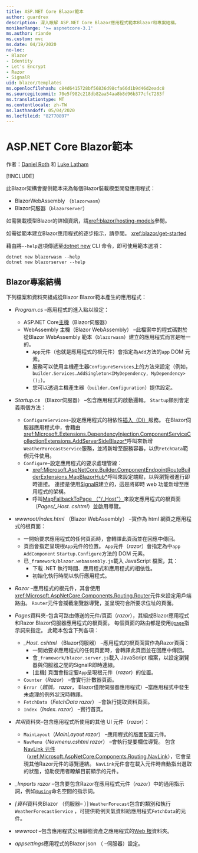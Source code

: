 ```yaml
---
title: ASP.NET Core Blazor範本
author: guardrex
description: 深入瞭解 ASP.NET Core Blazor應用程式範本Blazor和專案結構。
monikerRange: '>= aspnetcore-3.1'
ms.author: riande
ms.custom: mvc
ms.date: 04/19/2020
no-loc:
- Blazor
- Identity
- Let's Encrypt
- Razor
- SignalR
uid: blazor/templates
ms.openlocfilehash: c84d6415728bf56836d98cfa66d1b9d46d2eadc8
ms.sourcegitcommit: 70e5f982c218db82aa54aa8b8d96b377cfc7283f
ms.translationtype: MT
ms.contentlocale: zh-TW
ms.lasthandoff: 05/04/2020
ms.locfileid: "82770897"
---
```

# <a name="aspnet-core-blazor-templates"></a>ASP.NET Core Blazor範本

作者：[Daniel Roth](https://github.com/danroth27) 和 [Luke Latham](https://github.com/guardrex)

[!INCLUDE[](~/includes/blazorwasm-preview-notice.md)]

此Blazor架構會提供範本來為每個Blazor裝載模型開發應用程式：

* BlazorWebAssembly （`blazorwasm`）
* Blazor伺服器（`blazorserver`）

如需裝載模型Blazor的詳細資訊，請<xref:blazor/hosting-models>參閱。

如需從範本建立Blazor應用程式的逐步指示，請參閱。 <xref:blazor/get-started>

藉由將`--help`選項傳遞至[dotnet new](/dotnet/core/tools/dotnet-new) CLI 命令，即可使用範本選項：

```dotnetcli
dotnet new blazorwasm --help
dotnet new blazorserver --help
```

## <a name="blazor-project-structure"></a>Blazor專案結構

下列檔案和資料夾組成從Blazor Blazor範本產生的應用程式：

* *Program.cs* &ndash;應用程式的進入點以設定：

  * ASP.NET Core[主機](xref:fundamentals/host/generic-host)（Blazor伺服器）
  * WebAssembly 主機（Blazor WebAssembly） &ndash;此檔案中的程式碼對於從Blazor WebAssembly 範本（`blazorwasm`）建立的應用程式而言是唯一的。
    * `App`元件（也就是應用程式的根元件）會指定為`Add`方法的`app` DOM 元素。
    * 服務可以使用主機產生器`ConfigureServices`上的方法來設定（例如， `builder.Services.AddSingleton<IMyDependency, MyDependency>();`）。
    * 您可以透過主機產生器（`builder.Configuration`）提供設定。

* *Startup.cs* （Blazor伺服器） &ndash;包含應用程式的啟動邏輯。 `Startup`類別會定義兩個方法：

  * `ConfigureServices`&ndash;設定應用程式的相依性[插入（DI）](xref:fundamentals/dependency-injection)服務。 在Blazor伺服器應用程式中，會藉由<xref:Microsoft.Extensions.DependencyInjection.ComponentServiceCollectionExtensions.AddServerSideBlazor*>呼叫來新增`WeatherForecastService`服務，並將新增至服務容器，以供`FetchData`範例元件使用。
  * `Configure`&ndash;設定應用程式的要求處理管線：
    * <xref:Microsoft.AspNetCore.Builder.ComponentEndpointRouteBuilderExtensions.MapBlazorHub*>呼叫來設定端點，以與瀏覽器進行即時連接。 連接是使用[SignalR](xref:signalr/introduction)建立的，這是將即時 web 功能新增至應用程式的架構。
    * 呼叫[MapFallbackToPage （"/_Host"）](xref:Microsoft.AspNetCore.Builder.RazorPagesEndpointRouteBuilderExtensions.MapFallbackToPage*)來設定應用程式的根頁面（*Pages/_Host. cshtml*）並啟用導覽。

* *wwwroot/index.html* （Blazor WebAssembly） &ndash;實作為 html 網頁之應用程式的根頁面：
  * 一開始要求應用程式的任何頁面時，會轉譯此頁面並在回應中傳回。
  * 頁面會指定呈現根`App`元件的位置。 `App`元件（*razor*）會指定為中`app` `AddComponent` `Startup.Configure`方法的 DOM 元素。
  * 已`_framework/blazor.webassembly.js`載入 JavaScript 檔案，其：
    * 下載 .NET 執行時間、應用程式和應用程式的相依性。
    * 初始化執行時間以執行應用程式。

* *Razor* &ndash;應用程式的根元件，其會使用<xref:Microsoft.AspNetCore.Components.Routing.Router>元件來設定用戶端路由。 `Router`元件會攔截瀏覽器導覽，並呈現符合所要求位址的頁面。

* *Pages*資料夾&ndash;包含可路由傳送的元件/頁面（*razor*），其組成Blazor應用程式和Razor Blazor伺服器應用程式的根頁面。 每個頁面的路由都是使用[`@page`](xref:mvc/views/razor#page)指示詞來指定。 此範本包含下列各項：
  * *_Host. cshtml* （Blazor伺服器） &ndash;應用程式的根頁面實作為Razor頁面：
    * 一開始要求應用程式的任何頁面時，會轉譯此頁面並在回應中傳回。
    * 會`_framework/blazor.server.js`載入 JavaScript 檔案，以設定瀏覽器與伺服器之間的SignalR即時連線。
    * [主機] 頁面會指定要`App`呈現根元件（*razor*）的位置。
  * `Counter`（*Razor*） &ndash;會實行計數器頁面。
  * `Error`（*錯誤。 razor*， Blazor僅限伺服器應用程式）&ndash;當應用程式中發生未處理的例外狀況時轉譯。
  * `FetchData`（*FetchData razor*） &ndash;會執行提取資料頁面。
  * `Index`（*Index. razor*） &ndash;實行首頁。

* *共用*資料夾&ndash;包含應用程式所使用的其他 UI 元件（*razor*）：
  * `MainLayout`（*MainLayout razor*） &ndash;應用程式的版面配置元件。
  * `NavMenu`（*Navmenu.cshtml razor*） &ndash;會執行提要欄位導覽。 包含[NavLink 元件](xref:blazor/routing#navlink-component)（<xref:Microsoft.AspNetCore.Components.Routing.NavLink>），它會呈現其他Razor元件的導覽連結。 `NavLink`元件會在載入元件時自動指出選取的狀態，協助使用者瞭解目前顯示的元件。

* *_Imports razor* &ndash;包含要包含Razor在應用程式元件（*razor*）中的通用指示詞，例如[`@using`](xref:mvc/views/razor#using)命名空間的指示詞。

* *[資料*資料夾Blazor （伺服器&ndash; ）] `WeatherForecast`包含的類別和執行`WeatherForecastService` ，可提供範例天氣資料給應用程式`FetchData`的元件。

* *wwwroot* &ndash;包含應用程式公用靜態資產之應用程式的[Web 根](xref:fundamentals/index#web-root)資料夾。

* *appsettings*應用程式的Blazor json （ &ndash;伺服器）設定。
